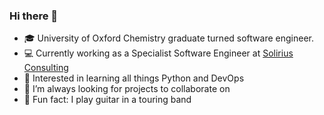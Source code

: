 ### Hi there 👋
- 🎓 University of Oxford Chemistry graduate turned software engineer.
- 💻 Currently working as a Specialist Software Engineer at [Solirius Consulting](https://www.solirius.com/)
- 📖 Interested in learning all things Python and DevOps
- 👯 I’m always looking for projects to collaborate on
- 🎸 Fun fact: I play guitar in a touring band
  <br/>
